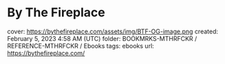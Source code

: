 # By The Fireplace

cover: https://bythefireplace.com/assets/img/BTF-OG-image.png
created: February 5, 2023 4:58 AM (UTC)
folder: BOOKMRKS-MTHRFCKR / REFERENCE-MTHRFCKR / Ebooks
tags: ebooks
url: https://bythefireplace.com/